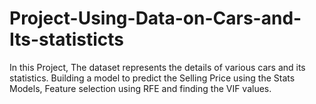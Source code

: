 # Project-Using-Data-on-Cars-and-Its-statisticts
In this Project, The dataset represents the details of various cars and its statistics. Building a model to predict the Selling Price using the Stats Models, Feature selection using RFE and finding the VIF values.
